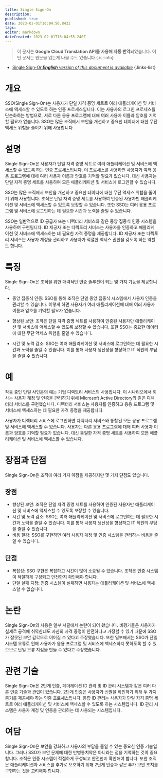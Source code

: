 ```yaml
---
title: Single Sign-On
description: 
published: true
date: 2023-02-01T16:04:56.843Z
tags: 
editor: markdown
dateCreated: 2023-02-01T16:04:55.240Z
---
```


> 이 문서는 **Google Cloud Translation API를 사용해 자동 번역**되었습니다.
어떤 문서는 원문을 읽는게 나을 수도 있습니다.{.is-info}

- [Single Sign-On***English** version of this document is available*](/en/Knowledge-base/Dictionary/single-sign-on)
{.links-list}

# 개요
SSO(Single Sign-On)는 사용자가 단일 자격 증명 세트로 여러 애플리케이션 및 서비스에 액세스할 수 있도록 하는 인증 프로세스입니다. 이는 사용자의 로그인 프로세스를 단순화하는 방법으로, 서로 다른 응용 프로그램에 대해 여러 사용자 이름과 암호를 기억할 필요가 없습니다. SSO는 많은 조직에서 보안을 개선하고 중요한 데이터에 대한 무단 액세스 위험을 줄이기 위해 사용합니다.

# 설명
Single Sign-On은 사용자가 단일 자격 증명 세트로 여러 애플리케이션 및 서비스에 액세스할 수 있도록 하는 인증 프로세스입니다. 이 프로세스를 사용하면 사용자가 여러 응용 프로그램에 대해 여러 사용자 이름과 암호를 기억할 필요가 없습니다. 대신 사용자는 단일 자격 증명 세트를 사용하여 모든 애플리케이션 및 서비스에 로그인할 수 있습니다.

SSO는 많은 조직에서 보안을 개선하고 중요한 데이터에 대한 무단 액세스 위험을 줄이기 위해 사용합니다. 조직은 단일 자격 증명 세트를 사용하여 인증된 사용자만 애플리케이션 및 서비스에 액세스할 수 있도록 보장할 수 있습니다. 또한 SSO는 여러 응용 프로그램 및 서비스에 로그인하는 데 필요한 시간과 노력을 줄일 수 있습니다.

SSO는 일반적으로 ID 공급자 또는 디렉터리 서비스와 같은 중앙 집중식 인증 시스템을 사용하여 구현됩니다. ID 제공자 또는 디렉토리 서비스는 사용자를 인증하고 애플리케이션 및 서비스에 액세스하는 데 필요한 자격 증명을 제공합니다. ID 제공자 또는 디렉토리 서비스는 사용자 계정을 관리하고 사용자가 적절한 액세스 권한을 갖도록 하는 역할도 합니다.

# 특징
Single Sign-On은 조직을 위한 매력적인 인증 솔루션이 되는 몇 가지 기능을 제공합니다.

* 중앙 집중식 인증: SSO를 통해 조직은 단일 중앙 집중식 시스템에서 사용자 인증을 관리할 수 있습니다. 이렇게 하면 사용자가 여러 애플리케이션에 대해 여러 사용자 이름과 암호를 기억할 필요가 없습니다.

* 향상된 보안: 조직은 단일 자격 증명 세트를 사용하여 인증된 사용자만 애플리케이션 및 서비스에 액세스할 수 있도록 보장할 수 있습니다. 또한 SSO는 중요한 데이터에 대한 무단 액세스 위험을 줄일 수 있습니다.

* 시간 및 노력 감소: SSO는 여러 애플리케이션 및 서비스에 로그인하는 데 필요한 시간과 노력을 줄일 수 있습니다. 이를 통해 사용자 생산성을 향상하고 IT 직원의 부담을 줄일 수 있습니다.

# 예
작동 중인 단일 사인온의 예는 기업 디렉토리 서비스의 사용입니다. 이 시나리오에서 회사는 사용자 계정 및 인증을 관리하기 위해 Microsoft Active Directory와 같은 디렉터리 서비스를 구현했습니다. 디렉터리 서비스는 사용자를 인증하고 응용 프로그램 및 서비스에 액세스하는 데 필요한 자격 증명을 제공합니다.

사용자가 디렉터리 서비스에 로그인하면 디렉터리 서비스와 통합된 모든 응용 프로그램 및 서비스에 액세스할 수 있습니다. 사용자는 다른 응용 프로그램에 대해 여러 사용자 이름과 암호를 기억할 필요가 없습니다. 대신 동일한 자격 증명 세트를 사용하여 모든 애플리케이션 및 서비스에 액세스할 수 있습니다.

# 장점과 단점
Single Sign-On은 조직에 여러 가지 이점을 제공하지만 몇 가지 단점도 있습니다.

## 장점
* 향상된 보안: 조직은 단일 자격 증명 세트를 사용하여 인증된 사용자만 애플리케이션 및 서비스에 액세스할 수 있도록 보장할 수 있습니다.
* 시간 및 노력 감소: SSO는 여러 애플리케이션 및 서비스에 로그인하는 데 필요한 시간과 노력을 줄일 수 있습니다. 이를 통해 사용자 생산성을 향상하고 IT 직원의 부담을 줄일 수 있습니다.
* 비용 절감: SSO를 구현하면 여러 사용자 계정 및 인증 시스템을 관리하는 비용을 줄일 수 있습니다.

## 단점
* 복잡성: SSO 구현은 복잡하고 시간이 많이 소요될 수 있습니다. 조직은 인증 시스템이 적절하게 구성되고 안전한지 확인해야 합니다.
* 단일 실패 지점: 인증 시스템이 실패하면 사용자는 애플리케이션 및 서비스에 액세스할 수 없습니다.

# 논란
Single Sign-On의 사용은 일부 서클에서 논란이 되어 왔습니다. 비평가들은 사용자가 실제로 공격에 취약한데도 자신의 자격 증명이 안전하다고 가정할 수 있기 때문에 SSO가 잘못된 보안 감각으로 이어질 수 있다고 주장했습니다. 또한 일부에서는 SSO가 단일 시스템 오류로 인해 사용자가 응용 프로그램 및 서비스에 액세스하지 못하도록 할 수 있으므로 단일 오류 지점을 만들 수 있다고 주장했습니다.

# 관련 기술
Single Sign-On은 2단계 인증, 페더레이션 ID 관리 및 ID 관리 시스템과 같은 여러 다른 인증 기술과 관련이 있습니다. 2단계 인증은 사용자가 신원을 확인하기 위해 두 가지 증거를 제공해야 하는 인증 프로세스입니다. 통합 ID 관리는 사용자가 단일 자격 증명 세트로 여러 애플리케이션 및 서비스에 액세스할 수 있도록 하는 시스템입니다. ID 관리 시스템은 사용자 계정 및 인증을 관리하는 데 사용되는 시스템입니다.

# 여담
Single Sign-On은 보안을 강화하고 사용자의 부담을 줄일 수 있는 중요한 인증 기술입니다. 그러나 SSO가 보안 문제에 대한 만병통치약은 아니라는 점을 기억하는 것이 중요합니다. 조직은 인증 시스템이 적절하게 구성되고 안전한지 확인해야 합니다. 또한 조직은 애플리케이션과 서비스를 추가로 보호하기 위해 2단계 인증과 같은 추가 보안 조치를 구현하는 것을 고려해야 합니다.